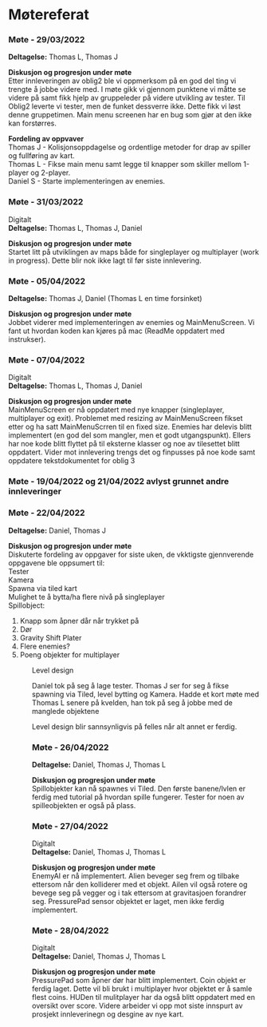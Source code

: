 # Møtereferat

### Møte - 29/03/2022
**Deltagelse:** Thomas L, Thomas J  
  
**Diskusjon og progresjon under møte**  
Etter innleveringen av oblig2 ble vi oppmerksom på en god del ting vi trengte å jobbe videre med. I møte gikk vi gjennom punktene vi måtte se videre på samt fikk hjelp av gruppeleder på videre utvikling av tester. Til Oblig2 leverte vi tester, men de funket dessverre ikke. Dette fikk vi løst denne gruppetimen. Main menu screenen har en bug som gjør at den ikke kan forstørres.

**Fordeling av oppvaver**  
Thomas J - Kolisjonsoppdagelse og ordentlige metoder for drap av spiller og fullføring av kart.  
Thomas L - Fikse main menu samt legge til knapper som skiller mellom 1-player og 2-player.  
Daniel S - Starte implementeringen av enemies.  

### Møte - 31/03/2022  
Digitalt  
**Deltagelse:** Thomas L, Thomas J, Daniel  

**Diskusjon og progresjon under møte**  
Startet litt på utviklingen av maps både for singleplayer og multiplayer (work in progress). Dette blir nok ikke lagt til før siste innlevering.

### Møte - 05/04/2022   
**Deltagelse:** Thomas J, Daniel  (Thomas L en time forsinket)  
  
**Diskusjon og progresjon under møte**  
Jobbet viderer med implementeringen av enemies og MainMenuScreen. Vi fant ut hvordan koden kan kjøres på mac (ReadMe oppdatert med instrukser).

### Møte - 07/04/2022  
Digitalt  
**Deltagelse:** Thomas L, Thomas J, Daniel  

**Diskusjon og progresjon under møte**  
MainMenuScreen er nå oppdatert med nye knapper (singleplayer, multiplayer og exit). Problemet med resizing av MainMenuScreen fikset etter og ha satt MainMenuScrren til en fixed size. Enemies har delevis blitt implementert (en god del som mangler, men et godt utgangspunkt). Ellers har noe kode blitt flyttet på til eksterne klasser og noe av tilesettet blitt oppdatert. Vider mot innlevering trengs det og finpusses på noe kode samt oppdatere tekstdokumentet for oblig 3


### Møte - 19/04/2022 og 21/04/2022 avlyst grunnet andre innleveringer  
  
### Møte - 22/04/2022  
**Deltagelse:** Daniel, Thomas J  

**Diskusjon og progresjon under møte**  
Diskuterte fordeling av oppgaver for siste uken, de vkktigste gjennverende oppgavene ble oppsumert til:  
Tester  
Kamera  
Spawna via tiled kart  
Mulighet te å bytta/ha flere nivå på singleplayer  
Spillobject:  
<ol>
	<li>Knapp som åpner dår når trykket på</li>
	<li>Dør</li>
	<li>Gravity Shift Plater</li>
	<li>Flere enemies?</li>
	<li>Poeng objekter for multiplayer</li>
<ol/>  

  
Level design  
  
Daniel tok på seg å lage tester.
Thomas J ser for seg å fikse spawning via Tiled, level bytting og Kamera.
Hadde et kort møte med Thomas L senere på kvelden, han tok på seg å jobbe med de manglede objektene  
  
Level design blir sannsynligvis på felles når alt annet er ferdig.

### Møte - 26/04/2022  
**Deltagelse:** Daniel, Thomas J, Thomas L 

**Diskusjon og progresjon under møte**  
Spillobjekter kan nå spawnes vi Tiled. Den første banene/lvlen er ferdig med tutorial på hvordan spille fungerer. Tester for noen av spilleobjekten er også på plass.  

### Møte - 27/04/2022  
Digitalt   
**Deltagelse:** Daniel, Thomas J, Thomas L  

**Diskusjon og progresjon under møte**  
EnemyAI er nå implementert. Alien beveger seg frem og tilbake ettersom når den kolliderer med et objekt. Ailen vil også rotere og bevege seg på vegger og i tak ettersom at gravitasjoen forandrer seg. PressurePad sensor objektet er laget, men ikke ferdig implementert.   

### Møte - 28/04/2022  
Digitalt   
**Deltagelse:** Daniel, Thomas J, Thomas L  

**Diskusjon og progresjon under møte**  
PressurePad som åpner dør har blitt implementert. Coin objekt er ferdig laget. Dette vil bli brukt i multiplayer hvor objektet er å samle flest coins. HUDen til mulitplayer har da også blitt oppdatert med en oversikt over score. Videre arbeider vi opp mot siste innspurt av prosjekt innleverinegn og desgine av nye kart.
